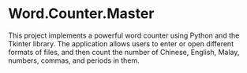 # Word.Counter.Master
This project implements a powerful word counter using Python and the Tkinter library. The application allows users to enter or open different formats of files, and then count the number of Chinese, English, Malay, numbers, commas, and periods in them.
